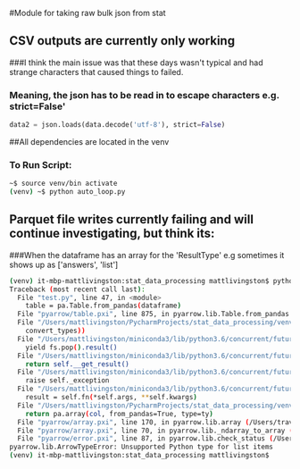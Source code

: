 #Module for taking raw bulk json from stat

## CSV outputs are currently only working

###I think the main issue was that these days wasn't typical and had strange characters that caused things to failed. 

### Meaning, the json has to be read in to escape characters e.g. strict=False'
```python
data2 = json.loads(data.decode('utf-8'), strict=False) 
```

##All dependencies are located in the venv
### To Run Script:
```bash
~$ source venv/bin activate
(venv) ~$ python auto_loop.py
```

## Parquet file writes currently failing and will continue investigating, but think its:
###When the dataframe has an array for the 'ResultType' e.g sometimes it shows up as ['answers', 'list']

```bash
(venv) it-mbp-mattlivingston:stat_data_processing mattlivingston$ python test.py
Traceback (most recent call last):
  File "test.py", line 47, in <module>
    table = pa.Table.from_pandas(dataframe)
  File "pyarrow/table.pxi", line 875, in pyarrow.lib.Table.from_pandas (/Users/travis/build/BryanCutler/arrow-dist/arrow/python/build/temp.macosx-10.6-intel-3.6/lib.cxx:44927)
  File "/Users/mattlivingston/PycharmProjects/stat_data_processing/venv/lib/python3.6/site-packages/pyarrow/pandas_compat.py", line 356, in dataframe_to_arrays
    convert_types))
  File "/Users/mattlivingston/miniconda3/lib/python3.6/concurrent/futures/_base.py", line 586, in result_iterator
    yield fs.pop().result()
  File "/Users/mattlivingston/miniconda3/lib/python3.6/concurrent/futures/_base.py", line 425, in result
    return self.__get_result()
  File "/Users/mattlivingston/miniconda3/lib/python3.6/concurrent/futures/_base.py", line 384, in __get_result
    raise self._exception
  File "/Users/mattlivingston/miniconda3/lib/python3.6/concurrent/futures/thread.py", line 56, in run
    result = self.fn(*self.args, **self.kwargs)
  File "/Users/mattlivingston/PycharmProjects/stat_data_processing/venv/lib/python3.6/site-packages/pyarrow/pandas_compat.py", line 345, in convert_column
    return pa.array(col, from_pandas=True, type=ty)
  File "pyarrow/array.pxi", line 170, in pyarrow.lib.array (/Users/travis/build/BryanCutler/arrow-dist/arrow/python/build/temp.macosx-10.6-intel-3.6/lib.cxx:29224)
  File "pyarrow/array.pxi", line 70, in pyarrow.lib._ndarray_to_array (/Users/travis/build/BryanCutler/arrow-dist/arrow/python/build/temp.macosx-10.6-intel-3.6/lib.cxx:28465)
  File "pyarrow/error.pxi", line 87, in pyarrow.lib.check_status (/Users/travis/build/BryanCutler/arrow-dist/arrow/python/build/temp.macosx-10.6-intel-3.6/lib.cxx:8645)
pyarrow.lib.ArrowTypeError: Unsupported Python type for list items
(venv) it-mbp-mattlivingston:stat_data_processing mattlivingston$ 
```
